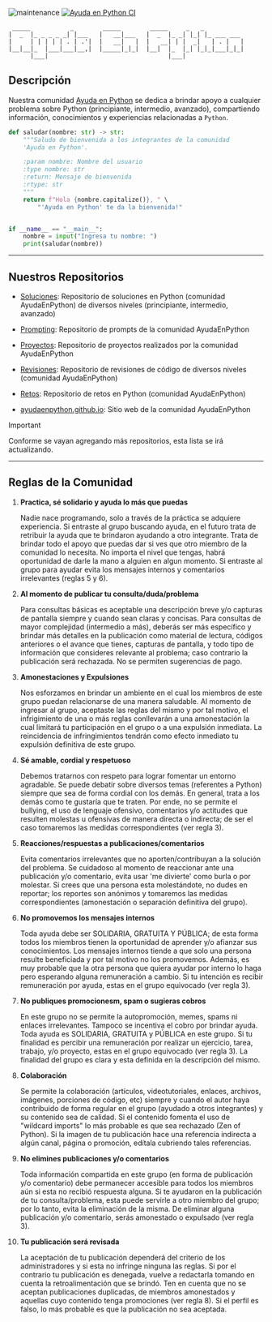 ![maintenance](https://img.shields.io/maintenance/yes/2024)
[![Ayuda en Python CI](https://github.com/AyudaEnPython/AyudaEnPython/actions/workflows/main.yml/badge.svg)](https://github.com/AyudaEnPython/AyudaEnPython/actions/workflows/main.yml)

     _____           _        _____        _____     _   _
    |  _  |_ _ _ _ _| |___   |   __|___   |  _  |_ _| |_| |_ ___ ___
    |     | | | | | . | .'|  |   __|   |  |   __| | |  _|   | . |   |
    |__|__|_  |___|___|__,|  |_____|_|_|  |__|  |_  |_| |_|_|___|_|_|
          |___|                                 |___|

## Descripción

Nuestra comunidad [Ayuda en Python](www.facebook.com/groups/ayudaenpython/)
se dedica a brindar apoyo a cualquier problema sobre Python (principiante,
intermedio, avanzado), compartiendo información, conocimientos y experiencias
relacionadas a `Python`.

```python
def saludar(nombre: str) -> str:
    """Saludo de bienvenida a los integrantes de la comunidad
    'Ayuda en Python'.

    :param nombre: Nombre del usuario
    :type nombre: str
    :return: Mensaje de bienvenida
    :rtype: str
    """
    return f"Hola {nombre.capitalize()}, " \
        "'Ayuda en Python' te da la bienvenida!"


if __name__ == "__main__":
    nombre = input("Ingresa tu nombre: ")
    print(saludar(nombre))
```

---

## Nuestros Repositorios

- [Soluciones](https://github.com/AyudaEnPython/Soluciones):
  Repositorio de soluciones en Python (comunidad AyudaEnPython) de diversos niveles (principiante, intermedio, avanzado)

- [Prompting](https://github.com/AyudaEnPython/Prompting):
  Repositorio de prompts de la comunidad AyudaEnPython

- [Proyectos](https://github.com/AyudaEnPython/Proyectos):
  Repositorio de proyectos realizados por la comunidad AyudaEnPython

- [Revisiones](https://github.com/AyudaEnPython/Revisiones):
  Repositorio de revisiones de código de diversos niveles (comunidad AyudaEnPython)

- [Retos](https://github.com/AyudaEnPython/Retos):
  Repositorio de retos en Python (comunidad AyudaEnPython)

- [ayudaenpython.github.io](https://github.com/AyudaEnPython/ayudaenpython.github.io):
  Sitio web de la comunidad AyudaEnPython

> [!IMPORTANT]
> Conforme se vayan agregando más repositorios, esta lista se irá
> actualizando.

---

## Reglas de la Comunidad

1. **Practica, sé solidario y ayuda lo más que puedas**

   Nadie nace programando, solo a través de la práctica se adquiere experiencia.
   Si entraste al grupo buscando ayuda, en el futuro trata de retribuir la ayuda
   que te brindaron ayudando a otro integrante.
   Trata de brindar todo el apoyo que puedas dar si ves que otro miembro de la
   comunidad lo necesita. No importa el nivel que tengas, habrá oportunidad de
   darle la mano a alguien en algun momento.
   Si entraste al grupo para ayudar evita los mensajes internos y comentarios
   irrelevantes (reglas 5 y 6).

2. **Al momento de publicar tu consulta/duda/problema**

   Para consultas básicas es aceptable una descripción breve y/o capturas de
   pantalla siempre y cuando sean claras y concisas.
   Para consultas de mayor complejidad (intermedio a más), deberás ser más
   específico y brindar más detalles en la publicación como material de lectura,
   códigos anteriores o el avance que tienes, capturas de pantalla, y todo tipo
   de información que consideres relevante al problema; caso contrario la
   publicación será rechazada.
   No se permiten sugerencias de pago.

3. **Amonestaciones y Expulsiones**

   Nos esforzamos en brindar un ambiente en el cual los miembros de este grupo
   puedan relacionarse de una manera saludable.
   Al momento de ingresar al grupo, aceptaste las reglas del mismo y por tal
   motivo, el infrigimiento de una o más reglas conllevarán a una amonestación
   la cual limitará tu participación en el grupo o a una expulsión inmediata.
   La reincidencia de infringimientos tendrán como efecto inmediato tu expulsión
   definitiva de este grupo.

4. **Sé amable, cordial y respetuoso**

   Debemos tratarnos con respeto para lograr fomentar un entorno agradable.
   Se puede debatir sobre diversos temas (referentes a Python) siempre que sea
   de forma cordial con los demás.
   En general, trata a los demás como te gustaría que te traten. Por ende, no se
   permite el bullying, el uso de lenguaje ofensivo, comentarios y/o actitudes
   que resulten molestas u ofensivas de manera directa o indirecta; de ser el
   caso tomaremos las medidas correspondientes (ver regla 3).

5. **Reacciones/respuestas a publicaciones/comentarios**

   Evita comentarios irrelevantes que no aporten/contribuyan a la solución del
   problema.
   Se cuidadoso al momento de reaccionar ante una publicación y/o
   comentario, evita usar 'me divierte' como burla o por molestar. Si crees que
   una persona esta molestándote, no dudes en reportar; los reportes son anónimos
   y tomaremos las medidas correspondientes (amonestación o separación definitiva
   del grupo).

6. **No promovemos los mensajes internos**

   Toda ayuda debe ser SOLIDARIA, GRATUITA Y PÚBLICA; de esta forma todos los
   miembros tienen la oportunidad de aprender y/o afianzar sus conocimientos.
   Los mensajes internos tiende a que solo una persona resulte beneficiada y
   por tal motivo no los promovemos. Además, es muy probable que la otra
   persona que quiera ayudar por interno lo haga pero esperando alguna
   remuneración a cambio.
   Si tu intención es recibir remuneración por ayuda, estas en el grupo
   equivocado (ver regla 3).

7. **No publiques promocionesm, spam o sugieras cobros**

   En este grupo no se permite la autopromoción, memes, spams ni enlaces
   irrelevantes. Tampoco se incentiva el cobro por brindar ayuda. Toda
   ayuda es SOLIDARIA, GRATUITA y PÚBLICA en este grupo.
   Si tu finalidad es percibir una remuneración por realizar un ejercicio,
   tarea, trabajo, y/o proyecto, estas en el grupo equivocado (ver regla 3).
   La finalidad del grupo es clara y esta definida en la descripción del mismo.

8. **Colaboración**

   Se permite la colaboración (artículos, videotutoriales, enlaces, archivos,
   imágenes, porciones de código, etc) siempre y cuando el autor haya contribuido
   de forma regular en el grupo (ayudado a otros integrantes) y su contenido sea
   de calidad.
   Si el contenido fomenta el uso de "wildcard imports" lo más probable es que sea
   rechazado (Zen of Python).
   Si la imagen de tu publicación hace una referencia indirecta a algún canal,
   página o promoción, edítala cubriendo tales referencias.

9. **No elimines publicaciones y/o comentarios**

   Toda información compartida en este grupo (en forma de publicación y/o
   comentario) debe permanecer accesible para todos los miembros aún si esta
   no recibió respuesta alguna.
   Si te ayudaron en la publicación de tu consulta/problema, esta puede servirle
   a otro miembro del grupo; por lo tanto, evita la eliminación de la misma.
   De eliminar alguna publicación y/o comentario, serás amonestado o expulsado
   (ver regla 3).

10. **Tu publicación será revisada**

    La aceptación de tu publicación dependerá del criterio de los administradores
    y si esta no infringe ninguna las reglas. Si por el contrario tu publicación
    es denegada, vuelve a redactarla tomando en cuenta la retroalimentación que
    se brindó.
    Ten en cuenta que no se aceptan publicaciones duplicadas, de miembros
    amonestados y aquellas cuyo contenido tenga promociones (ver regla 8).
    Si el perfil es falso, lo más probable es que la publicación no sea aceptada.
